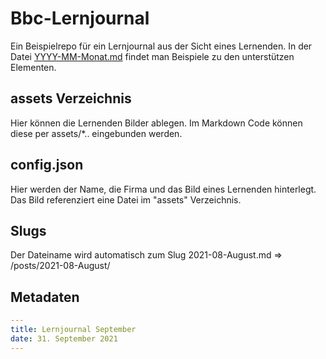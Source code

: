 # Bbc-Lernjournal

Ein Beispielrepo für ein Lernjournal aus der Sicht eines Lernenden. In der Datei [YYYY-MM-Monat.md](YYYY-MM-Monat.md) findet man Beispiele zu den unterstützen Elementen.

## assets Verzeichnis

Hier können die Lernenden Bilder ablegen. Im Markdown Code können diese per assets/*.. eingebunden werden.

## config.json

Hier werden der Name, die Firma und das Bild eines Lernenden hinterlegt. Das Bild referenziert eine Datei im "assets" Verzeichnis.

## Slugs

Der Dateiname wird automatisch zum Slug 2021-08-August.md => /posts/2021-08-August/

## Metadaten

```yaml
---
title: Lernjournal September
date: 31. September 2021
---
```
